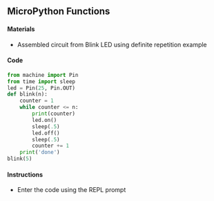 ## MicroPython Functions

#### Materials
 - Assembled circuit from Blink LED using definite repetition example
#### Code
```Python
from machine import Pin
from time import sleep
led = Pin(25, Pin.OUT)
def blink(n):
    counter = 1
    while counter <= n:
        print(counter)
        led.on()
        sleep(.5)
        led.off()
        sleep(.5)
        counter += 1
    print('done')
blink(5)
```

#### Instructions
 - Enter the code using the REPL prompt
